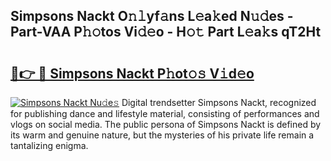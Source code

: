 ## Simpsons Nackt O𝚗𝚕yf𝚊ns L𝚎a𝚔ed N𝚞𝚍es - Part-VAA P𝚑𝚘tos Vi𝚍𝚎o - H𝚘𝚝 Part L𝚎a𝚔s qT2Ht

# <h2><a href="http://kf9ho39.oniu.top/?m=Simpsons+Nackt">🔗👉 🔴 Simpsons Nackt P𝚑ot𝚘𝚜 V𝚒d𝚎o</a></h2>

[![Simpsons Nackt Nu𝚍e𝚜](https://i.imgur.com/0qMVB7G.gif)](http://kf9ho39.oniu.top/?m=Simpsons+Nackt)
Digital trendsetter Simpsons Nackt, recognized for publishing dance and lifestyle material, consisting of performances and vlogs on social media. The public persona of Simpsons Nackt is defined by its warm and genuine nature, but the mysteries of his private life remain a tantalizing enigma.  
